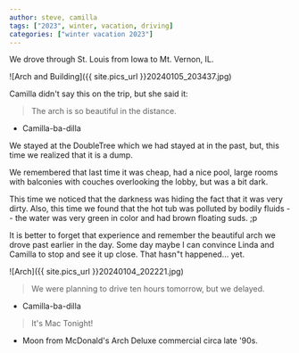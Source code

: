 ```yaml
---
author: steve, camilla
tags: ["2023", winter, vacation, driving]
categories: ["winter vacation 2023"]
---
```

We drove through St. Louis from Iowa to Mt. Vernon, IL.  

![Arch and Building]({{ site.pics_url }}20240105_203437.jpg)  

Camilla didn't say this on the trip, but she said it:

> The arch is so beautiful in the distance.  

- Camilla-ba-dilla  

We stayed at the DoubleTree which we had stayed at in the past, but, this time we realized that it is a dump.  

We remembered that last time it was cheap, had a nice pool, large rooms with balconies with couches overlooking the lobby, but was a bit dark.  

This time we noticed that the darkness was hiding the fact that it was very dirty. Also, this time we found that the hot tub was polluted by bodily fluids -- the water was very green in color and had brown floating suds. ;p  

It is better to forget that experience and remember the beautiful arch we drove past earlier in the day. Some day maybe I can convince Linda and Camilla to stop and see it up close. That hasn"t happened... yet.   

![Arch]({{ site.pics_url }}20240104_202221.jpg)  

> We were planning to drive ten hours tomorrow, but we delayed.  

- Camilla-ba-dilla  

> It's Mac Tonight!  

- Moon from McDonald's Arch Deluxe commercial circa late '90s.
